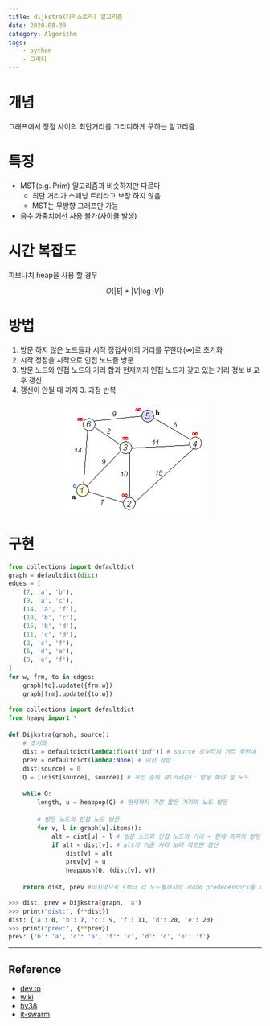 ```yaml
---
title: dijkstra(다익스트라) 알고리즘
date: 2020-08-30
category: Algorithm
tags:
    - python
    - 그리디
---
```


# 개념

그래프에서 정점 사이의 최단거리를 그리디하게 구하는 알고리즘

# 특징

- MST(e.g. Prim) 알고리즘과 비슷하지만 다르다
    - 최단 거리가 스패닝 트리라고 보장 하지 않음
    - MST는 무방향 그래프만 가능
- 음수 가중치에선 사용 불가(사이클 발생)

# 시간 복잡도

피보나치 heap을 사용 할 경우

$$
O(|E|+|V|\log{|V|})
$$

# 방법

1. 방문 하지 않은 노드들과 시작 정접사이의 거리를 무한대(∞)로 초기화
2. 시작 정점을 시작으로 인접 노드들 방문
3. 방문 노드와 인접 노드의 거리 합과 현재까지 인접 노드가 갖고 있는 거리 정보 비교 후 갱신
4. 갱신이 안될 때 까지 3. 과정 반복

<img src="./Dijkstra_Animation.gif" alt="Dijkstra_Animation" style="display:block;margin:0 auto">

# 구현

```python
from collections import defaultdict
graph = defaultdict(dict)
edges = [
    (7, 'a', 'b'),
    (9, 'a', 'c'),
    (14, 'a', 'f'),
    (10, 'b', 'c'),
    (15, 'b', 'd'),
    (11, 'c', 'd'),
    (2, 'c', 'f'),
    (6, 'd', 'e'),
    (9, 'e', 'f'),
]
for w, frm, to in edges:
    graph[to].update({frm:w})
    graph[frm].update({to:w})
```

```python
from collections import defaultdict
from heapq import *

def Dijkstra(graph, source):
    # 초기화
    dist = defaultdict(lambda:float('inf')) # source 로부터의 거리 무한대
    prev = defaultdict(lambda:None) # 이전 정점 
    dist[source] = 0
    Q = [(dist[source], source)] # 우선 순위 큐(거리순): 방문 해야 할 노드 

    while Q:
        length, u = heappop(Q) # 현재까지 가장 짧은 거리의 노드 방문

        # 방문 노드의 인접 노드 방문
        for v, l in graph[u].items():
            alt = dist[u] + l # 방문 노드와 인접 노드의 거리 + 현재 까지의 방문 노드 거리
            if alt < dist[v]: # alt가 기존 거리 보다 작으면 갱신
                dist[v] = alt
                prev[v] = u
                heappush(Q, (dist[v], v))
                
    return dist, prev #마지막으로 s부터 각 노드들까지의 거리와 predecessors를 리턴합니다.
```

```bash
>>> dist, prev = Dijkstra(graph, 'a')
>>> print("dist:", {**dist})
dist: {'a': 0, 'b': 7, 'c': 9, 'f': 11, 'd': 20, 'e': 20}
>>> print("prev:", {**prev})
prev: {'b': 'a', 'c': 'a', 'f': 'c', 'd': 'c', 'e': 'f'}
```

---

## Reference
- [dev.to](https://dev.to/mxl/dijkstras-algorithm-in-python-algorithms-for-beginners-dkc)
- [wiki](https://ko.wikipedia.org/wiki/%EB%8D%B0%EC%9D%B4%ED%81%AC%EC%8A%A4%ED%8A%B8%EB%9D%BC_%EC%95%8C%EA%B3%A0%EB%A6%AC%EC%A6%98)
- [hy38](https://hy38.github.io/why-dijkstra-fail-on-a-negative-weighted-edge)
- [it-swarm](https://www.it-swarm.dev/ko/algorithm/prim%ea%b3%bc-dijkstra-%ec%95%8c%ea%b3%a0%eb%a6%ac%ec%a6%98%ec%9d%98-%ec%b0%a8%ec%9d%b4%ec%a0%90%ec%9d%80-%eb%ac%b4%ec%97%87%ec%9e%85%eb%8b%88%ea%b9%8c/1069782807/)